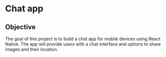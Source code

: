 # Chat app
## Objective
The goal of this project is to build a chat app for mobile devices using React Native. The app will
provide users with a chat interface and options to share images and their
location.
